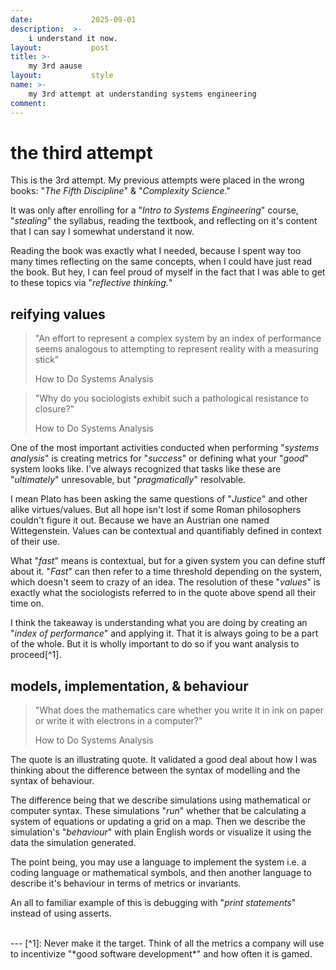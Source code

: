 ```yaml
---
date:             2025-09-01
description:  >-
    i understand it now.
layout:           post
title: >-
    my 3rd aause
layout:           style
name: >-
    my 3rd attempt at understanding systems engineering
comment: 
---
```


# the third attempt

This is the 3rd attempt. My previous attempts were placed in the wrong books: "*The Fifth Discipline*" & "*Complexity Science*."

It was only after enrolling for a "*Intro to Systems Engineering*" course, "*stealing*" the syllabus, reading the textbook, and reflecting on it's content that I can say I somewhat understand it now.

Reading the book was exactly what I needed, because I spent way too many times reflecting on the same concepts, when I could have just read the book. But hey, I can feel proud of myself in the fact that I was able to get to these topics via "*reflective thinking.*"

## reifying values

> "An effort to represent a complex system by an index of performance seems analogous to attempting to represent reality with a measuring stick"
> <figcaption class="blockquote-footer">How to Do Systems Analysis</figcaption>

> "Why do you sociologists exhibit such a pathological resistance to closure?"
> <figcaption class="blockquote-footer">How to Do Systems Analysis</figcaption>

One of the most important activities conducted when performing "*systems analysis*" is creating metrics for "*success*" or defining what your "*good*" system looks like. I've always recognized that tasks like these are "*ultimately*" unresovable, but "*pragmatically*" resolvable.

I mean Plato has been asking the same questions of "*Justice*" and other alike virtues/values. But all hope isn't lost if some Roman philosophers couldn't figure it out. Because we have an Austrian one named Wittegenstein. Values can be contextual and quantifiably defined in context of their use.

What "*fast*" means is contextual, but for a given system you can define stuff about it. "*Fast*" can then refer to a time threshold depending on the system, which doesn't seem to crazy of an idea. The resolution of these "*values*" is exactly what the sociologists referred to in the quote above spend all their time on.

I think the takeaway is understanding what you are doing by creating an "*index of performance*" and applying it. That it is always going to be a part of the whole. But it is wholly important to do so if you want analysis to proceed[^1]. 


## models, implementation, & behaviour

> "What does the mathematics care whether you write it in ink on paper or write it with electrons in a computer?"
> <figcaption class="blockquote-footer">How to Do Systems Analysis</figcaption>


The quote is an illustrating quote. It validated a good deal about how I was thinking about the difference between the syntax of modelling and the syntax of behaviour.

The difference being that we describe simulations using mathematical or computer syntax. These simulations "*run*" whether that be calculating a system of equations or updating a grid on a map. Then we describe the simulation's "*behaviour*" with plain English words or visualize it using the data the simulation generated.

The point being, you may use a language to implement the system i.e. a coding language or mathematical symbols, and then another language to describe it's behaviour in terms of metrics or invariants.

An all to familiar example of this is debugging with "*print statements*" instead of using asserts.

<br/>
---
[^1]: Never make it the target. Think of all the metrics a company will use to incentivize "*good software development*" and how often it is gamed.
